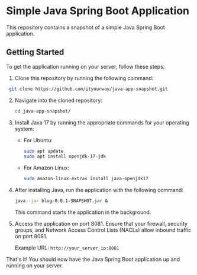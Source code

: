 # Simple Java Spring Boot Application

This repository contains a snapshot of a simple Java Spring Boot application.

## Getting Started

To get the application running on your server, follow these steps:

1. Clone this repository by running the following command:

  ```bash
   git clone https://github.com/ityourway/java-app-snapshot.git
   ```   

2. Navigate into the cloned repository:

   ```bash
   cd java-app-snapshot/
   ```

3. Install Java 17 by running the appropriate commands for your operating system:

   - For Ubuntu:
     ```bash
     sudo apt update
     sudo apt install openjdk-17-jdk
     ```

   - For Amazon Linux:
     ```bash
     sudo amazon-linux-extras install java-openjdk17
     ```

4. After installing Java, run the application with the following command:

   ```bash
   java -jar blog-0.0.1-SNAPSHOT.jar &
   ```

   This command starts the application in the background.

5. Access the application on port 8081. Ensure that your firewall, security groups, and Network Access Control Lists (NACLs) allow inbound traffic on port 8081.

   Example URL: `http://your_server_ip:8081`

That's it! You should now have the Java Spring Boot application up and running on your server.
